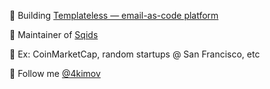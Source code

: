 🚢 Building [Templateless — email-as-code platform](https://templateless.com/)

🦑 Maintainer of [Sqids](https://sqids.org/)

🌉 Ex: CoinMarketCap, random startups @ San Francisco, etc

💬 Follow me [@4kimov](https://twitter.com/4kimov)
